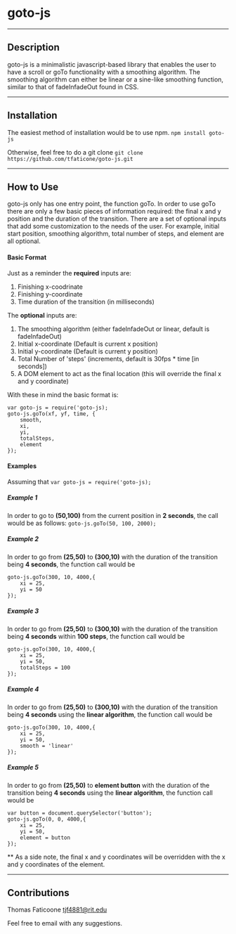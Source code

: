 # goto-js
* * *
## Description
goto-js is a minimalistic javascript-based library that enables
the user to have a scroll or goTo functionality with a smoothing
algorithm. The smoothing algorithm can either be linear or a sine-like
smoothing function, similar to that of fadeInfadeOut found in CSS.

* * *

## Installation

The easiest method of installation would be to use npm.
```npm install goto-js```

Otherwise, feel free to do a git clone
```git clone https://github.com/tfaticone/goto-js.git```

* * *

## How to Use
goto-js only has one entry point, the function goTo. In order to use goTo there are only a few basic pieces of information required: the final x and y position and the duration of the transition. There are a set of optional inputs that add some customization to the needs of the user. For example, initial start position, smoothing algorithm, total number of steps, and element are all optional.

#### Basic Format
Just as a reminder the **required** inputs are:
1. Finishing x-coodrinate
2. Finishing y-coordinate
3. Time duration of the transition (in milliseconds)

The **optional** inputs are:
1. The smoothing algorithm (either fadeInfadeOut or linear, default is fadeInfadeOut)
2. Initial x-coordinate (Default is current x position)
3. Initial y-coordinate (Default is current y position)
4. Total Number of 'steps' (increments, default is 30fps * time [in seconds])
5. A DOM element to act as the final location (this will override the final x and y coordinate)


With these in mind the basic format is:
```
var goto-js = require('goto-js);
goto-js.goTo(xf, yf, time, {
    smooth,
    xi,
    yi,
    totalSteps,
    element
});
```

#### Examples
Assuming that
```var goto-js = require('goto-js);```

##### Example 1
In order to go to **(50,100)** from the current position in **2 seconds**, the call would be as follows:
```goto-js.goTo(50, 100, 2000);```

##### Example 2
In order to go from **(25,50)** to **(300,10)** with the duration of the transition being **4 seconds**, the function call would be
```
goto-js.goTo(300, 10, 4000,{
    xi = 25,
    yi = 50
});
```

##### Example 3
In order to go from **(25,50)** to **(300,10)** with the duration of the transition being **4 seconds** within **100 steps**, the function call would be
```
goto-js.goTo(300, 10, 4000,{
    xi = 25,
    yi = 50,
    totalSteps = 100
});
```

##### Example 4
In order to go from **(25,50)** to **(300,10)** with the duration of the transition being **4 seconds** using the **linear algorithm**, the function call would be
```
goto-js.goTo(300, 10, 4000,{
    xi = 25,
    yi = 50,
    smooth = 'linear'
});
```

##### Example 5
In order to go from **(25,50)** to **element button** with the duration of the transition being **4 seconds** using the **linear algorithm**, the function call would be
```
var button = document.querySelector('button');
goto-js.goTo(0, 0, 4000,{
    xi = 25,
    yi = 50,
    element = button
});
```

** As a side note, the final x and y coordinates will be overridden with the x and y coordinates of the element.
* * *
## Contributions
Thomas Faticoone <tjf4881@rit.edu>

Feel free to email with any suggestions.